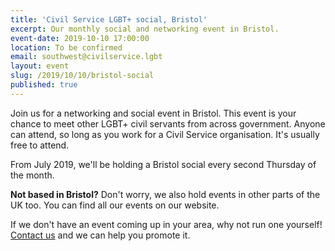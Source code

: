 ```yaml
---
title: 'Civil Service LGBT+ social, Bristol'
excerpt: Our monthly social and networking event in Bristol.
event-date: 2019-10-10 17:00:00
location: To be confirmed
email: southwest@civilservice.lgbt
layout: event
slug: /2019/10/10/bristol-social
published: true
---
```

Join us for a networking and social event in Bristol. This event is your chance to meet other LGBT+ civil servants from across government. Anyone can attend, so long as you work for a Civil Service organisation. It's usually free to attend.

From July 2019, we'll be holding a Bristol social every second Thursday of the month.

**Not based in Bristol?** Don't worry, we also hold events in other parts of the UK too. You can find all our events on our website.

If we don't have an event coming up in your area, why not run one yourself! [Contact us](/about/contact-us/) and we can help you promote it.
